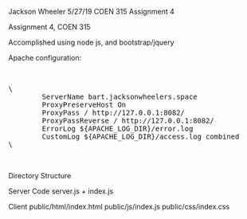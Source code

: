 Jackson Wheeler 5/27/19 COEN 315 Assignment 4

Assignment 4, COEN 315

Accomplished using node js, and bootstrap/jquery

Apache configuration:

<pre>


\<VirtualHost *:80>
        ServerName bart.jacksonwheelers.space
        ProxyPreserveHost On
        ProxyPass / http://127.0.0.1:8082/
        ProxyPassReverse / http://127.0.0.1:8082/
        ErrorLog ${APACHE_LOG_DIR}/error.log
        CustomLog ${APACHE_LOG_DIR}/access.log combined
\</VirtualHost>


</pre>


Directory Structure


Server Code
	server.js + index.js

Client
	public/html/index.html
	public/js/index.js
	public/css/index.css